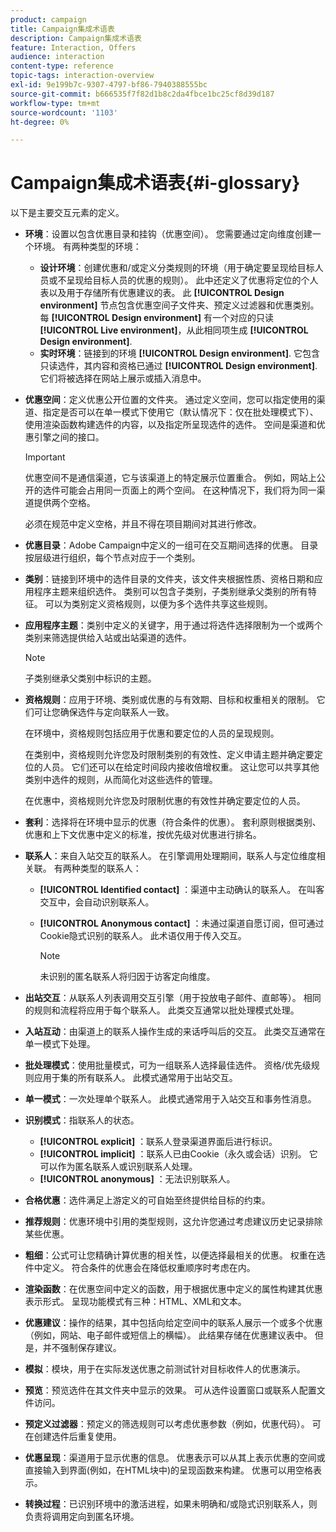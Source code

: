 ```yaml
---
product: campaign
title: Campaign集成术语表
description: Campaign集成术语表
feature: Interaction, Offers
audience: interaction
content-type: reference
topic-tags: interaction-overview
exl-id: 9e199b7c-9307-4797-bf86-7940388555bc
source-git-commit: b666535f7f82d1b8c2da4fbce1bc25cf8d39d187
workflow-type: tm+mt
source-wordcount: '1103'
ht-degree: 0%

---
```


# Campaign集成术语表{#i-glossary}



以下是主要交互元素的定义。

* **环境**：设置以包含优惠目录和挂钩（优惠空间）。 您需要通过定向维度创建一个环境。 有两种类型的环境：

   * **设计环境**：创建优惠和/或定义分类规则的环境（用于确定要呈现给目标人员或不呈现给目标人员的优惠的规则）。 此中还定义了优惠将定位的个人表以及用于存储所有优惠建议的表。 此 **[!UICONTROL Design environment]** 节点包含优惠空间子文件夹、预定义过滤器和优惠类别。 每 **[!UICONTROL Design environment]** 有一个对应的只读 **[!UICONTROL Live environment]**，从此相同项生成 **[!UICONTROL Design environment]**.
   * **实时环境**：链接到的环境 **[!UICONTROL Design environment]**. 它包含只读选件，其内容和资格已通过 **[!UICONTROL Design environment]**. 它们将被选择在网站上展示或插入消息中。

* **优惠空间**：定义优惠公开位置的文件夹。 通过定义空间，您可以指定使用的渠道、指定是否可以在单一模式下使用它（默认情况下：仅在批处理模式下）、使用渲染函数构建选件的内容，以及指定所呈现选件的选件。 空间是渠道和优惠引擎之间的接口。

  >[!IMPORTANT]
  >
  >优惠空间不是通信渠道，它与该渠道上的特定展示位置重合。 例如，网站上公开的选件可能会占用同一页面上的两个空间。 在这种情况下，我们将为同一渠道提供两个空格。
  >
  >必须在规范中定义空格，并且不得在项目期间对其进行修改。

* **优惠目录**：Adobe Campaign中定义的一组可在交互期间选择的优惠。 目录按层级进行组织，每个节点对应于一个类别。
* **类别**：链接到环境中的选件目录的文件夹，该文件夹根据性质、资格日期和应用程序主题来组织选件。 类别可以包含子类别，子类别继承父类别的所有特征。 可以为类别定义资格规则，以便为多个选件共享这些规则。
* **应用程序主题**：类别中定义的关键字，用于通过将选件选择限制为一个或两个类别来筛选提供给入站或出站渠道的选件。

  >[!NOTE]
  >
  >子类别继承父类别中标识的主题。

* **资格规则**：应用于环境、类别或优惠的与有效期、目标和权重相关的限制。 它们可让您确保选件与定向联系人一致。

  在环境中，资格规则包括应用于优惠和要定位的人员的呈现规则。

  在类别中，资格规则允许您及时限制类别的有效性、定义申请主题并确定要定位的人员。 它们还可以在给定时间段内接收倍增权重。 这让您可以共享其他类别中选件的规则，从而简化对这些选件的管理。

  在优惠中，资格规则允许您及时限制优惠的有效性并确定要定位的人员。

* **套利**：选择将在环境中显示的优惠（符合条件的优惠）。 套利原则根据类别、优惠和上下文优惠中定义的标准，按优先级对优惠进行排名。
* **联系人**：来自入站交互的联系人。 在引擎调用处理期间，联系人与定位维度相关联。 有两种类型的联系人：

   * **[!UICONTROL Identified contact]** ：渠道中主动确认的联系人。 在叫客交互中，会自动识别联系人。
   * **[!UICONTROL Anonymous contact]** ：未通过渠道自愿订阅，但可通过Cookie隐式识别的联系人。 此术语仅用于传入交互。

     >[!NOTE]
     >
     >未识别的匿名联系人将归因于访客定向维度。

* **出站交互**：从联系人列表调用交互引擎（用于投放电子邮件、直邮等）。 相同的规则和流程将应用于每个联系人。 此类交互通常以批处理模式处理。
* **入站互动**：由渠道上的联系人操作生成的来话呼叫后的交互。 此类交互通常在单一模式下处理。
* **批处理模式**：使用批量模式，可为一组联系人选择最佳选件。 资格/优先级规则应用于集的所有联系人。 此模式通常用于出站交互。
* **单一模式**：一次处理单个联系人。 此模式通常用于入站交互和事务性消息。
* **识别模式**：指联系人的状态。

   * **[!UICONTROL explicit]** ：联系人登录渠道界面后进行标识。
   * **[!UICONTROL implicit]** ：联系人已由Cookie（永久或会话）识别。 它可以作为匿名联系人或识别联系人处理。
   * **[!UICONTROL anonymous]** ：无法识别联系人。

* **合格优惠**：选件满足上游定义的可自始至终提供给目标的约束。
* **推荐规则**：优惠环境中引用的类型规则，这允许您通过考虑建议历史记录排除某些优惠。
* **粗细**：公式可让您精确计算优惠的相关性，以便选择最相关的优惠。 权重在选件中定义。 符合条件的优惠会在降低权重顺序时考虑在内。
* **渲染函数**：在优惠空间中定义的函数，用于根据优惠中定义的属性构建其优惠表示形式。 呈现功能模式有三种：HTML、XML和文本。
* **优惠建议**：操作的结果，其中包括向给定空间中的联系人展示一个或多个优惠（例如，网站、电子邮件或短信上的横幅）。 此结果存储在优惠建议表中。 但是，并不强制保存建议。
* **模拟**：模块，用于在实际发送优惠之前测试针对目标收件人的优惠演示。
* **预览**：预览选件在其文件夹中显示的效果。 可从选件设置窗口或联系人配置文件访问。
* **预定义过滤器**：预定义的筛选规则可以考虑优惠参数（例如，优惠代码）。 可在创建选件后重复使用。
* **优惠呈现**：渠道用于显示优惠的信息。 优惠表示可以从其上表示优惠的空间或直接输入到界面(例如，在HTML块中)的呈现函数来构建。 优惠可以用空格表示。
* **转换过程**：已识别环境中的激活进程，如果未明确和/或隐式识别联系人，则负责将调用定向到匿名环境。
